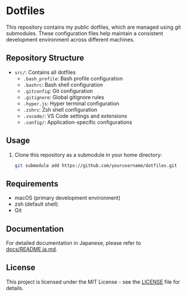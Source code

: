 # Dotfiles

This repository contains my public dotfiles, which are managed using git submodules. These configuration files help maintain a consistent development environment across different machines.

## Repository Structure

- `src/`: Contains all dotfiles
  - `.bash_profile`: Bash profile configuration
  - `.bashrc`: Bash shell configuration
  - `.gitconfig`: Git configuration
  - `.gitignore`: Global gitignore rules
  - `.hyper.js`: Hyper terminal configuration
  - `.zshrc`: Zsh shell configuration
  - `.vscode/`: VS Code settings and extensions
  - `.config/`: Application-specific configurations

## Usage

1. Clone this repository as a submodule in your home directory:

   ```bash
   git submodule add https://github.com/yourusername/dotfiles.git
   ```

## Requirements

- macOS (primary development environment)
- zsh (default shell)
- Git

## Documentation

For detailed documentation in Japanese, please refer to [docs/README.ja.md](docs/README.ja.md).

## License

This project is licensed under the MIT License - see the [LICENSE](LICENSE) file for details.
